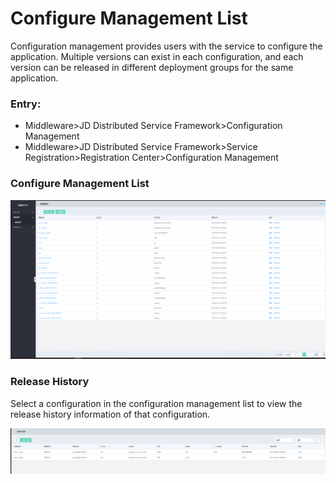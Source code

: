 #  Configure Management List
Configuration management provides users with the service to configure the application. Multiple versions can exist in each configuration, and each version can be released in different deployment groups for the same application.

### Entry:
-  Middleware>JD Distributed Service Framework>Configuration Management 
-  Middleware>JD Distributed Service Framework>Service Registration>Registration Center>Configuration Management


### Configure Management List

 ![](../../../../../image/Internet-Middleware/JD-Distributed-Service-Framework/config-list-new.png)

### Release History
Select a configuration in the configuration management list to view the release history information of that configuration.


 ![](../../../../../image/Internet-Middleware/JD-Distributed-Service-Framework/config-vision-history-new.png)

